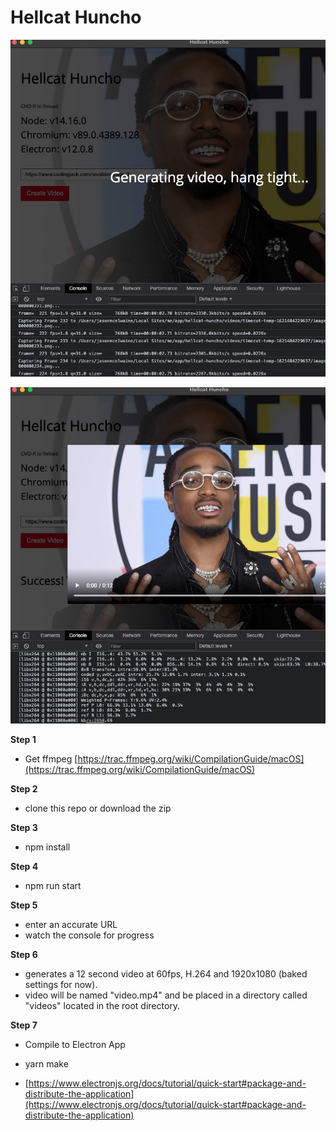 # Hellcat Huncho

![First Screenshot of the App](/dist/img/screen1.jpg)

![Second Screenshot of the App](/dist/img/screen2.jpg)

**Step 1**

* Get ffmpeg
[https://trac.ffmpeg.org/wiki/CompilationGuide/macOS](https://trac.ffmpeg.org/wiki/CompilationGuide/macOS)

**Step 2**

* clone this repo or download the zip

**Step 3**

* npm install

**Step 4**

* npm run start

**Step 5**

* enter an accurate URL
* watch the console for progress

**Step 6**

* generates a 12 second video at 60fps, H.264 and 1920x1080 (baked settings for now).
* video will be named "video.mp4" and be placed in a directory called "videos" located in the root directory.

**Step 7**

* Compile to Electron App 

* yarn make

* [https://www.electronjs.org/docs/tutorial/quick-start#package-and-distribute-the-application](https://www.electronjs.org/docs/tutorial/quick-start#package-and-distribute-the-application)